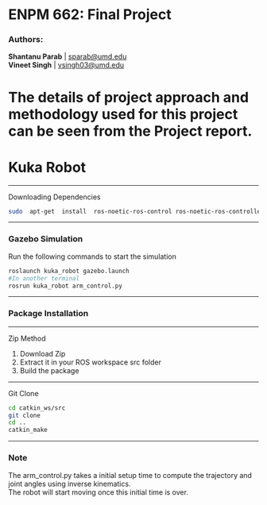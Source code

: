 # ENPM 662: Final Project
### Authors:
**Shantanu Parab**  |  sparab@umd.edu  
**Vineet Singh**  | vsingh03@umd.edu  

# The details of project approach and methodology used for this project can be seen from the Project report.

# Kuka Robot
***
Downloading Dependencies
```bash
sudo  apt-get  install  ros-noetic-ros-control ros-noetic-ros-controllers
```
***
### Gazebo Simulation
Run the following commands to start the simulation
```bash
roslaunch kuka_robot gazebo.launch
#In another terminal
rosrun kuka_robot arm_control.py

```
***
### Package Installation
***
Zip Method  

1. Download Zip  
2. Extract it in your ROS workspace src folder  
3. Build the package  
***
Git Clone

```bash
cd catkin_ws/src
git clone 
cd ..
catkin_make
```
***
### Note
 The arm_control.py takes a initial setup time to compute the trajectory and joint angles using inverse kinematics.  
 The robot will start moving once this initial time is over.
